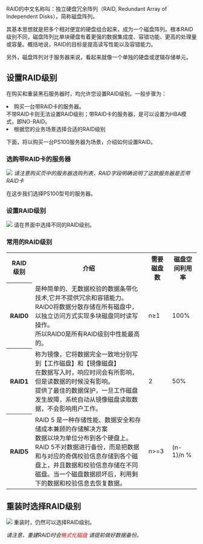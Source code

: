 
RAID的中文名称叫：独立硬盘冗余阵列（RAID, Redundant Array of Independent Disks），简称磁盘阵列。

其基本思想就是把多个相对便宜的硬盘组合起来，成为一个磁盘阵列。根本RAID级别不同，磁盘阵列比单块硬盘有着更强的数据集成度、容错功能、更高的处理量或容量。概括地说，RAID的目标是提高读写性能以及容错能力。

另外，磁盘阵列对于服务器来说，看起来就像一个单独的硬盘或逻辑存储单元。

## 设置RAID级别

在购买和重装黑石服务器时，均允许您设置RAID级别。一般步骤为：

<li>购买一台带RAID卡的服务器。</br>
不带RAID卡则无法设置RAID级别；带RAID卡的服务器，是可以设置为HBA模式，即NO-RAID。</li>

<li>
根据您的业务场景选择合适的RAID级别
</li>

下面，将以购买一台PS100服务器为场景，介绍如何设置RAID。

### 选购带RAID卡的服务器
![](http://imgcache.tcecqpoc.fsphere.cn/image/mc.qcloudimg.com/static/img/dd57a46f906360a82803191f3df53030/image.png)
*请注意购买页中的服务器选购列表，RAID字段明确说明了这款服务器是否带RAID卡*

在这步我们选择PS100型号的服务器。

### 设置RAID级别
![](http://imgcache.tcecqpoc.fsphere.cn/image/mc.qcloudimg.com/static/img/6008262c2f3ed43d8d44f11cd3f24e41/image.png)
请在界面中选择不同的RAID级别。

### 常用的RAID级别
<table>
<tr>
<th>RAID级别</th>
<th>介绍</th>
<th>需要磁盘数</th>
<th>磁盘空间利用率</th>

</tr>

<tr>
<th>RAID0</th>
<td>是种简单的、无数据校验的数据条带化技术,它并不提供冗余和容错能力。 </br>RAID0将数据分散存储在所有磁盘中，以独立访问方式实现多块磁盘同时读写操作。 </br>所以RAID0是所有RAID级别中性能最高的。</td>
<td>n≥1</td>
<td>100%</td>


<tr>
<th>RAID1</th>
<td>称为镜像，它将数据完全一致地分别写到【工作磁盘】和【镜像磁盘】</br>
在数据写入时，响应时间会有所影响，但是读数据的时候没有影响。 </br> 提供了最佳的数据保护，一旦工作磁盘发生故障，系统自动从镜像磁盘读取数据，不会影响用户工作。</td>
<td>2</td>
<td>50%</td>


<tr>
<th>RAID5</th>
<td>RAID 5 是一种存储性能、数据安全和存储成本兼顾的存储解决方案</br>
数据以块为单位分布到各个硬盘上。RAID 5不对数据进行备份，而是把数据和与对应的奇偶校验信息存储到各个磁盘上，并且数据和校验信息存储在不同磁盘。当一个磁盘数据损坏后，利用剩下的数据和校验信息去恢复数据。</td>
<td>n>=3</td>
<td>(n-1)/n %</td>


</table>



## 重装时选择RAID级别
![](http://imgcache.tcecqpoc.fsphere.cn/image/mc.qcloudimg.com/static/img/0f493a30a26797694ce4e80ce1cb126f/image.png)
重装时，仍然可以选择RAID级别。

*请注意，重建RAID时会<font color='red'>格式化磁盘</font> 请提前做好数据备份。*




